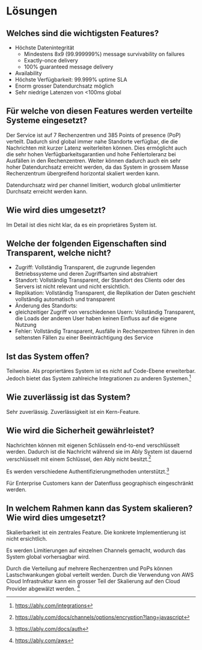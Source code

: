 # Lösungen
## Welches sind die wichtigsten Features?
- Höchste Datenintegrität
  - Mindestens 8x9 (99.999999%) message survivability on failures
  - Exactly-once delivery
  - 100% guaranteed message delivery
- Availability
- Höchste Verfügbarkeit: 99.999% uptime SLA
- Enorm grosser Datendurchsatz möglich
- Sehr niedrige Latenzen von <100ms global

[^1]: https://ably.com/four-pillars-of-dependability

## Für welche von diesen Features werden verteilte Systeme eingesetzt?
Der Service ist auf 7 Rechenzentren und 385 Points of presence (PoP) verteilt.
Dadurch sind global immer nahe Standorte verfügbar, die die Nachrichten mit kurzer Latenz weiterleiten können.
Dies ermöglicht auch die sehr hohen Verfügbarkeitsgarantien und hohe Fehlertoleranz bei Ausfällen in den Rechenzentren.
Weiter können dadurch auch ein sehr hoher Datendurchsatz erreicht werden, da das System in grossem Masse Rechenzentrum übergreifend horizontal skaliert werden kann.

Datendurchsatz wird per channel limitiert, wodurch global unlimitierter Durchsatz erreicht werden kann.

## Wie wird dies umgesetzt?
Im Detail ist dies nicht klar, da es ein proprietäres System ist.

## Welche der folgenden Eigenschaften sind **Transparent**, welche nicht? 
- Zugriff: Vollständig Transparent, die zugrunde liegenden Betriebssysteme und deren Zugriffsarten sind abstrahiert
- Standort: Vollständig Transparent, der Standort des Clients oder des Servers ist nicht relevant und nicht ersichtlich.
- Replikation: Vollständig Transparent, die Replikation der Daten geschieht vollständig automatisch und transparent
- Änderung des Standorts: 
- gleichzeitiger Zugriff von verschiedenen Usern: Vollständig Transparent, die Loads der anderen User haben keinen Einfluss auf die eigene Nutzung
- Fehler: Vollständig Transparent, Ausfälle in Rechenzentren führen in den seltensten Fällen zu einer Beeinträchtigung des Service

## Ist das System **offen**?
Teilweise. Als propriertäres System ist es nicht auf Code-Ebene erweiterbar.
Jedoch bietet das System zahlreiche Integrationen zu anderen Systemen.[^2]

[^2]: https://ably.com/integrations

## Wie **zuverlässig** ist das System?
Sehr zuverlässig. Zuverlässigkeit ist ein Kern-Feature.

## Wie wird die **Sicherheit** gewährleistet?
Nachrichten können mit eigenen Schlüsseln end-to-end verschlüsselt werden.
Dadurch ist die Nachricht während sie im Ably System ist dauernd verschlüsselt mit einem Schlüssel, den Ably nicht besitzt.[^4]

Es werden verschiedene Authentifizierungmethoden unterstützt.[^5]

[^4]: https://ably.com/docs/channels/options/encryption?lang=javascript
[^5]: https://ably.com/docs/auth

Für Enterprise Customers kann der Datenfluss geographisch eingeschränkt werden.

## In welchem Rahmen kann das System **skalieren**? Wie wird dies umgesetzt?
Skalierbarkeit ist ein zentrales Feature.
Die konkrete Implementierung ist nicht ersichtlich.

Es werden Limitierungen auf einzelnen Channels gemacht, wodurch das System global vorhersagbar wird.

Durch die Verteilung auf mehrere Rechenzentren und PoPs können Lastschwankungen global verteilt werden.
Durch die Verwendung von AWS Cloud Infrastruktur kann ein grosser Teil der Skalierung auf den Cloud Provider abgewälzt werden. [^3]

[^3]: https://ably.com/aws